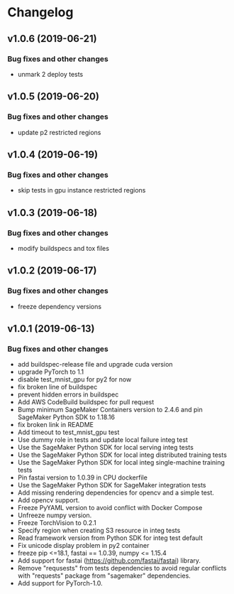 # Changelog

## v1.0.6 (2019-06-21)

### Bug fixes and other changes

 * unmark 2 deploy tests

## v1.0.5 (2019-06-20)

### Bug fixes and other changes

 * update p2 restricted regions

## v1.0.4 (2019-06-19)

### Bug fixes and other changes

 * skip tests in gpu instance restricted regions

## v1.0.3 (2019-06-18)

### Bug fixes and other changes

 * modify buildspecs and tox files

## v1.0.2 (2019-06-17)

### Bug fixes and other changes

 * freeze dependency versions

## v1.0.1 (2019-06-13)

### Bug fixes and other changes

 * add buildspec-release file and upgrade cuda version
 * upgrade PyTorch to 1.1
 * disable test_mnist_gpu for py2 for now
 * fix broken line of buildspec
 * prevent hidden errors in buildspec
 * Add AWS CodeBuild buildspec for pull request
 * Bump minimum SageMaker Containers version to 2.4.6 and pin SageMaker Python SDK to 1.18.16
 * fix broken link in README
 * Add timeout to test_mnist_gpu test
 * Use dummy role in tests and update local failure integ test
 * Use the SageMaker Python SDK for local serving integ tests
 * Use the SageMaker Python SDK for local integ distributed training tests
 * Use the SageMaker Python SDK for local integ single-machine training tests
 * Pin fastai version to 1.0.39 in CPU dockerfile
 * Use the SageMaker Python SDK for SageMaker integration tests
 * Add missing rendering dependencies for opencv and a simple test.
 * Add opencv support.
 * Freeze PyYAML version to avoid conflict with Docker Compose
 * Unfreeze numpy version.
 * Freeze TorchVision to 0.2.1
 * Specify region when creating S3 resource in integ tests
 * Read framework version from Python SDK for integ test default
 * Fix unicode display problem in py2 container
 * freeze pip <=18.1, fastai == 1.0.39, numpy <= 1.15.4
 * Add support for fastai (https://github.com/fastai/fastai) library.
 * Remove "requsests" from tests dependencies to avoid regular conflicts with "requests" package from "sagemaker" dependencies.
 * Add support for PyTorch-1.0.
